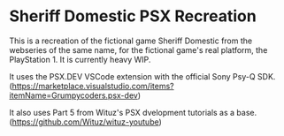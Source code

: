 # Sheriff Domestic PSX Recreation
This is a recreation of the fictional game Sheriff Domestic from the webseries of the same name, for the fictional game's real platform, the PlayStation 1. It is currently heavy WIP.

It uses the PSX.DEV VSCode extension with the official Sony Psy-Q SDK. (https://marketplace.visualstudio.com/items?itemName=Grumpycoders.psx-dev)

It also uses Part 5 from Wituz's PSX dvelopment tutorials as a base. (https://github.com/Wituz/wituz-youtube)

